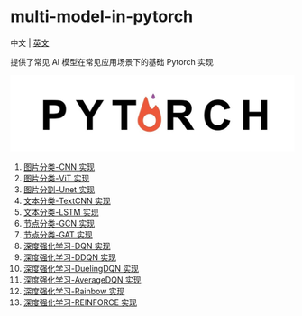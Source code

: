 # multi-model-in-pytorch

中文 | [英文](README.md)

提供了常见 AI 模型在常见应用场景下的基础 Pytorch 实现

![img](logo.jpg)

1. [图片分类-CNN 实现](image_classify_in_CNN/README_cn.md)
2. [图片分类-ViT 实现](image_classify_in_ViT/README_cn.md)
3. [图片分割-Unet 实现](image_segementation_in_Unet/README_cn.md)
4. [文本分类-TextCNN 实现](text_classify_in_TextCNN/README_cn.md)
5. [文本分类-LSTM 实现](text_classify_in_LSTM/README_cn.md)
6. [节点分类-GCN 实现](node_classify_in_GCN/README_cn.md)
7. [节点分类-GAT 实现](node_classify_in_GAT/README_cn.md)
8. [深度强化学习-DQN 实现](DRL_in_DQN/README_cn.md)
9. [深度强化学习-DDQN 实现](DRL_in_DDQN/README_cn.md)
10. [深度强化学习-DuelingDQN 实现](DRL_in_DuelingDQN/README_cn.md)
11. [深度强化学习-AverageDQN 实现](DRL_in_AverageDQN/README_cn.md)
12. [深度强化学习-Rainbow 实现](DRL_in_Rainbow/README_cn.md)
13. [深度强化学习-REINFORCE 实现](DRL_in_REINFORCE/README_cn.md)